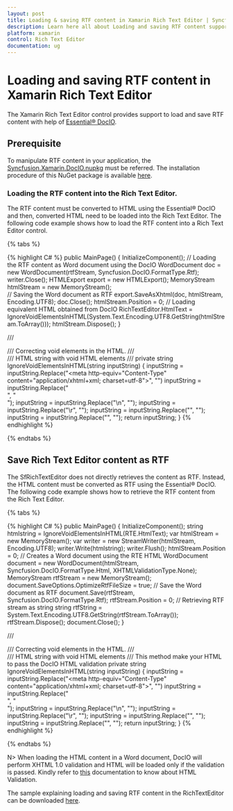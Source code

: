 ```yaml
---
layout: post
title: Loading & saving RTF content in Xamarin Rich Text Editor | Syncfusion&reg;
description: Learn here all about Loading and saving RTF content support in Syncfusion&reg; Xamarin Rich Text Editor (SfRichTextEditor) control and more.
platform: xamarin
control: Rich Text Editor
documentation: ug
---
```


# Loading and saving RTF content in Xamarin Rich Text Editor

The Xamarin Rich Text Editor control provides support to load and save RTF content with help of [Essential&reg; DocIO](https://help.syncfusion.com/file-formats/docio/overview).

## Prerequisite

To manipulate RTF content in your application, the [Syncfusion.Xamarin.DocIO.nupkg](https://www.nuget.org/packages/Syncfusion.Xamarin.DocIO/) must be referred. The installation procedure of this NuGet package is available [here](https://help.syncfusion.com/file-formats/docio/nuget-packages-required#installing-syncfusion-docio-through-nuget-packages).

### Loading the RTF content into the Rich Text Editor.

The RTF content must be converted to HTML using the Essential&reg; DocIO and then, converted HTML need to be loaded into the Rich Text Editor. The following code example shows how to load the RTF content into a Rich Text Editor control.

{% tabs %} 

{% highlight C# %} 
public MainPage()
{
    InitializeComponent();
	// Loading the RTF content as Word document using the  DocIO
    WordDocument doc = new WordDocument(rtfStream, Syncfusion.DocIO.FormatType.Rtf);
    writer.Close();
    HTMLExport export = new HTMLExport();
    MemoryStream htmlStream = new MemoryStream();      
	// Saving the Word document as RTF
    export.SaveAsXhtml(doc, htmlStream, Encoding.UTF8);
    doc.Close();
    htmlStream.Position = 0;
	// Loading equivalent HTML obtained from DocIO
    RichTextEditor.HtmlText = IgnoreVoidElementsInHTML(System.Text.Encoding.UTF8.GetString(htmlStream.ToArray()));
	htmlStream.Dispose();
}

/// <summary>
/// Correcting void elements in the HTML. 
/// </summary>
/// <param name="inputString">HTML string with void HTML elements</param>
/// <returns></returns>
private string IgnoreVoidElementsInHTML(string inputString)
{
    inputString = inputString.Replace("<meta http-equiv=\"Content-Type\" content=\"application/xhtml+xml; charset=utf-8\">", "")
    inputString = inputString.Replace("<br>", "<br/>");
    inputString = inputString.Replace("\n", "");
    inputString = inputString.Replace("\r", "");
    inputString = inputString.Replace("<title></title>", "");
    inputString = inputString.Replace("﻿<?xml version=\"1.0\" encoding=\"utf-8\"?><!DOCTYPE html PUBLIC" +
        " \"-//W3C//DTD XHTML 1.1//EN\" \"http://www.w3.org/TR/xhtml11/DTD/xhtml11.dtd\">", "");
    return inputString;
}
{% endhighlight %}

{% endtabs %}

## Save Rich Text Editor content as RTF

The SfRichTextEditor does not directly retrieves the content as RTF. Instead, the HTML content must be converted as RTF using the Essential&reg; DocIO. The following code example shows how to retrieve the RTF content from the Rich Text Editor.

{% tabs %} 

{% highlight C# %} 
public MainPage()
{
    InitializeComponent();
	string htmlstring = IgnoreVoidElementsInHTML(RTE.HtmlText);
    var htmlStream = new MemoryStream();
    var writer = new StreamWriter(htmlStream, Encoding.UTF8);
    writer.Write(htmlstring);
    writer.Flush();
    htmlStream.Position = 0;
	// Creates a Word document using the RTE HTML
    WordDocument document = new WordDocument(htmlStream, Syncfusion.DocIO.FormatType.Html, XHTMLValidationType.None);
    MemoryStream rtfStream = new MemoryStream();
    document.SaveOptions.OptimizeRtfFileSize = true;
	// Save the Word document as RTF
    document.Save(rtfStream, Syncfusion.DocIO.FormatType.Rtf);
    rtfStream.Position = 0;
	// Retrieving RTF stream as string
    string rtfString = System.Text.Encoding.UTF8.GetString(rtfStream.ToArray());
    rtfStream.Dispose();
    document.Close();
}

/// <summary>
/// Correcting void elements in the HTML. 
/// </summary>
/// <param name="inputString">HTML string with void HTML elements</param>
/// <returns>This method make your HTML to pass the DocIO HTML validation</returns>
private string IgnoreVoidElementsInHTML(string inputString)
{
    inputString = inputString.Replace("<meta http-equiv=\"Content-Type\" content=\"application/xhtml+xml; charset=utf-8\">", "")
    inputString = inputString.Replace("<br>", "<br/>");
    inputString = inputString.Replace("\n", "");
    inputString = inputString.Replace("\r", "");
    inputString = inputString.Replace("<title></title>", "");
    inputString = inputString.Replace("﻿<?xml version=\"1.0\" encoding=\"utf-8\"?><!DOCTYPE html PUBLIC" +
        " \"-//W3C//DTD XHTML 1.1//EN\" \"http://www.w3.org/TR/xhtml11/DTD/xhtml11.dtd\">", "");
    return inputString;
}
{% endhighlight %}

{% endtabs %}

N> When loading the HTML content in a Word document, DocIO will perform XHTML 1.0 validation and HTML will be loaded only if the validation is passed. Kindly refer to [this](https://help.syncfusion.com/file-formats/docio/html) documentation to know about HTML Validation.

The sample explaining loading and saving RTF content in the RichTextEditor can be downloaded [here](https://www.syncfusion.com/downloads/support/directtrac/general/ze/RTFManipulation-20682191.zip).
